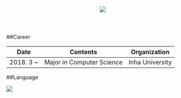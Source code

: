 <header style="text-align: center;">
  <img src="https://capsule-render.vercel.app/api?type=rect&color=auto&height=300&section=header&text=Hi%20there!%20👋%20I'm%20jaemin!&fontSize=50">
</header>

##Career

| **Date** | **Contents** | **Organization** |
|:--------:|:--------:|:--------:|
| 2018. 3 ~ | Major in Computer Science | Inha University |

##Language

<a href="https://github.com/anuraghazra/github-readme-stats">
  <img src="https://github-readme-stats.vercel.app/api/top-langs/?username=jemin7709&layout=compact">
</a>

